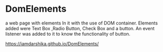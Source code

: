 # DomElements
a web page with elements In it  with the use of DOM container. Elements added were Text Box ,Radio Button, Check Box and a button. An event listener was added to it to know the functionality of button.


https://iamdarshika.github.io/DomElements/
